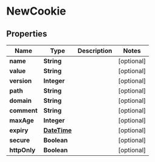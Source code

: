 
# NewCookie

## Properties
Name | Type | Description | Notes
------------ | ------------- | ------------- | -------------
**name** | **String** |  |  [optional]
**value** | **String** |  |  [optional]
**version** | **Integer** |  |  [optional]
**path** | **String** |  |  [optional]
**domain** | **String** |  |  [optional]
**comment** | **String** |  |  [optional]
**maxAge** | **Integer** |  |  [optional]
**expiry** | [**DateTime**](DateTime.md) |  |  [optional]
**secure** | **Boolean** |  |  [optional]
**httpOnly** | **Boolean** |  |  [optional]



